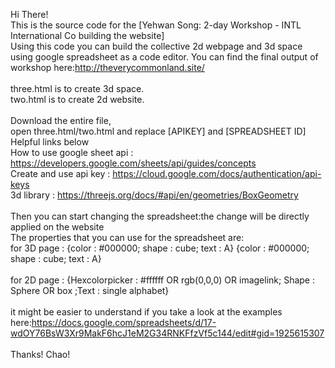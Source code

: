Hi There! <br>
This is the source code for the [Yehwan Song: 2-day Workshop - INTL International Co building the website] <br>
Using this code you can build the collective 2d webpage and 3d space using google spreadsheet as a code editor.
You can find the final output of workshop here:http://theverycommonland.site/<br>
<br>
three.html is to create 3d space.<br>
two.html is to create 2d website.<br>
<br>
Download the entire file,<br>
open three.html/two.html and replace [APIKEY] and [SPREADSHEET ID]<br>
Helpful links below<br>
How to use google sheet api : https://developers.google.com/sheets/api/guides/concepts<br>
Create and use api key : https://cloud.google.com/docs/authentication/api-keys<br>
3d library : https://threejs.org/docs/#api/en/geometries/BoxGeometry<br>
<br>
Then you can start changing the spreadsheet:the change will be directly applied on the website<br>
The properties that you can use for the spreadsheet are:<br>
for 3D page : {color : #000000;  shape : cube;  text : A} {color : #000000;  shape : cube;  text : A}	<br>								
for 2D page : {Hexcolorpicker :  #ffffff OR rgb(0,0,0)	OR imagelink; Shape : Sphere OR box ;Text : single alphabet}<br> 																								<br>
it might be easier to understand if you take a look at the examples here:https://docs.google.com/spreadsheets/d/17-wdOY76BsW3Xr9MakF6hcJ1eM2G34RNKFfzVf5c144/edit#gid=1925615307<br>
<br>
Thanks! Chao!
